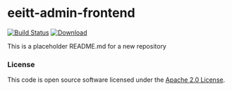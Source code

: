 
# eeitt-admin-frontend

[![Build Status](https://travis-ci.org/hmrc/eeitt-admin-frontend.svg?branch=master)](https://travis-ci.org/hmrc/eeitt-admin-frontend) [ ![Download](https://api.bintray.com/packages/hmrc/releases/eeitt-admin-frontend/images/download.svg) ](https://bintray.com/hmrc/releases/eeitt-admin-frontend/_latestVersion)

This is a placeholder README.md for a new repository

### License

This code is open source software licensed under the [Apache 2.0 License]("http://www.apache.org/licenses/LICENSE-2.0.html").
    